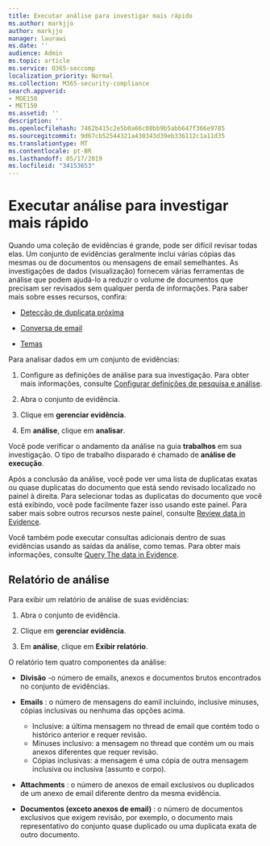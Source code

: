 ```yaml
---
title: Executar análise para investigar mais rápido
ms.author: markjjo
author: markjjo
manager: laurawi
ms.date: ''
audience: Admin
ms.topic: article
ms.service: O365-seccomp
localization_priority: Normal
ms.collection: M365-security-compliance
search.appverid:
- MOE150
- MET150
ms.assetid: ''
description: ''
ms.openlocfilehash: 7462b415c2e5b0a66c08bb9b5abb647f366e9785
ms.sourcegitcommit: 9d67cb52544321a430343d39eb336112c1a11d35
ms.translationtype: MT
ms.contentlocale: pt-BR
ms.lasthandoff: 05/17/2019
ms.locfileid: "34153653"
---
```

# <a name="run-analytics-to-investigate-faster"></a>Executar análise para investigar mais rápido

Quando uma coleção de evidências é grande, pode ser difícil revisar todas elas. Um conjunto de evidências geralmente inclui várias cópias das mesmas ou de documentos ou mensagens de email semelhantes. As investigações de dados (visualização) fornecem várias ferramentas de análise que podem ajudá-lo a reduzir o volume de documentos que precisam ser revisados sem qualquer perda de informações. Para saber mais sobre esses recursos, confira:

- [Detecção de duplicata próxima](near-duplicates.md)

- [Conversa de email](email-threading.md)

- [Temas](themes.md)

Para analisar dados em um conjunto de evidências:

1. Configure as definições de análise para sua investigação. Para obter mais informações, consulte [Configurar definições de pesquisa e análise](configure-search-analytics-settings.md).

2. Abra o conjunto de evidência.

3. Clique em **gerenciar evidência**.

4. Em **análise**, clique em **analisar**.

Você pode verificar o andamento da análise na guia **trabalhos** em sua investigação. O tipo de trabalho disparado é chamado de **análise de execução**.

 Após a conclusão da análise, você pode ver uma lista de duplicatas exatas ou quase duplicatas do documento que está sendo revisado localizado no painel à direita. Para selecionar todas as duplicatas do documento que você está exibindo, você pode facilmente fazer isso usando este painel. Para saber mais sobre outros recursos neste painel, consulte [Review data in Evidence](review-data-in-evidence.md). 

Você também pode executar consultas adicionais dentro de suas evidências usando as saídas da análise, como temas. Para obter mais informações, consulte [Query The data in Evidence](evidence-query.md).

## <a name="analytics-report"></a>Relatório de análise

Para exibir um relatório de análise de suas evidências:

1. Abra o conjunto de evidência.

2. Clique em **gerenciar evidência**.

3. Em **análise**, clique em **Exibir relatório**.

O relatório tem quatro componentes da análise:

- **Divisão** -o número de emails, anexos e documentos brutos encontrados no conjunto de evidências.

- **Emails** : o número de mensagens do eamil incluindo, inclusive minuses, cópias inclusivas ou nenhuma das opções acima.
   - Inclusive: a última mensagem no thread de email que contém todo o histórico anterior e requer revisão.
   - Minuses inclusivo: a mensagem no thread que contém um ou mais anexos diferentes que requer revisão.
   - Cópias inclusivas: a mensagem é uma cópia de outra mensagem inclusiva ou inclusiva (assunto e corpo).

- **Attachments** : o número de anexos de email exclusivos ou duplicados de um anexo de email diferente dentro da mesma evidência.

- **Documentos (exceto anexos de email)** : o número de documentos exclusivos que exigem revisão, por exemplo, o documento mais representativo do conjunto quase duplicado ou uma duplicata exata de outro documento.